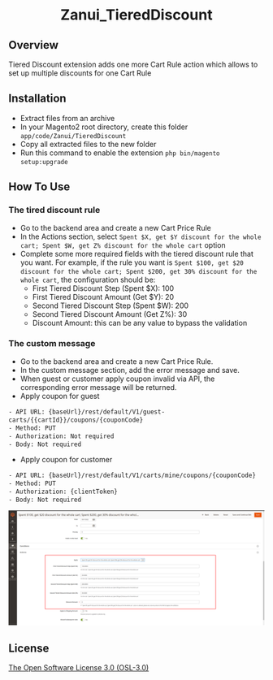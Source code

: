 <h1 align="center">Zanui_TieredDiscount</h1>

## Overview

Tiered Discount extension adds one more Cart Rule action which allows to set up multiple discounts for one Cart Rule

## Installation

- Extract files from an archive
- In your Magento2 root directory, create this folder `app/code/Zanui/TieredDiscount`
- Copy all extracted files to the new folder
- Run this command to enable the extension `php bin/magento setup:upgrade`

## How To Use

### The tired discount rule
- Go to the backend area and create a new Cart Price Rule
- In the Actions section, select `Spent $X, get $Y discount for the whole cart; Spent $W, get Z% discount for the whole cart` option
- Complete some more required fields with the tiered discount rule that you want. For example, if the rule you want is `Spent $100, get $20 discount for the whole cart; Spent $200, get 30% discount for the whole cart`, the configuration should be:
    + First Tiered Discount Step (Spent $X): 100
    + First Tiered Discount Amount (Get $Y): 20
    + Second Tiered Discount Step (Spent $W): 200
    + Second Tiered Discount Amount (Get Z%): 30
    + Discount Amount: this can be any value to bypass the validation

### The custom message
- Go to the backend area and create a new Cart Price Rule.
- In the custom message section, add the error message and save.
- When guest or customer apply coupon invalid via API, the corresponding error message will be returned.
- Apply coupon for guest
```
- API URL: {baseUrl}/rest/default/V1/guest-carts/{{cartId}}/coupons/{couponCode}
- Method: PUT
- Authorization: Not required
- Body: Not required
```
- Apply coupon for customer
```
- API URL: {baseUrl}/rest/default/V1/carts/mine/coupons/{couponCode}
- Method: PUT 
- Authorization: {clientToken}
- Body: Not required
```
![how_to_use.png](how_to_use.png)

## License

[The Open Software License 3.0 (OSL-3.0)](https://opensource.org/licenses/OSL-3.0)
